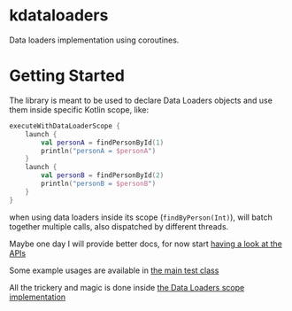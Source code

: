 # kdataloaders

Data loaders implementation using coroutines.

# Getting Started

The library is meant to be used to declare Data Loaders objects and use them inside specific Kotlin scope, like:

```kotlin
executeWithDataLoaderScope {
    launch {
        val personA = findPersonById(1)
        println("personA = $personA")
    }
    launch {
        val personB = findPersonById(2)
        println("personB = $personB")
    }
}
```
when using data loaders inside its scope (`findByPerson(Int)`), will batch together multiple calls, also dispatched by different threads.

Maybe one day I will provide better docs, for now start [having a look at the APIs](https://github.com/rascio/kdataloaders/blob/main/src/main/kotlin/io/github/rascio/kdataloaders/Api.kt)

Some example usages are available in [the main test class](https://github.com/rascio/kdataloaders/blob/main/src/test/kotlin/io/github/rascio/kdataloaders/DataLoadersTests.kt)

All the trickery and magic is done inside [the Data Loaders scope implementation](https://github.com/rascio/kdataloaders/blob/main/src/main/kotlin/io/github/rascio/kdataloaders/CoroutineDataLoaderExecutionScope.kt)
